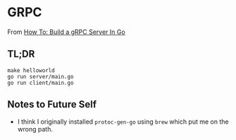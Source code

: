 # GRPC

From [How To: Build a gRPC Server In Go](https://pascalallen.medium.com/how-to-build-a-grpc-server-in-go-943f337c4e05)

## TL;DR

```
make helloworld
go run server/main.go
go run client/main.go
```

## Notes to Future Self

- I think I originally installed `protoc-gen-go` using `brew` which put me on the wrong path.